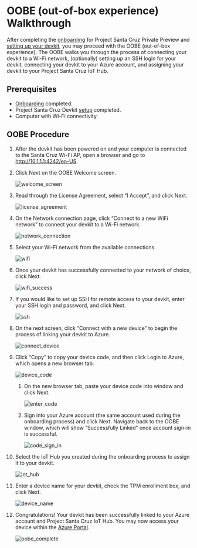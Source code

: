 # OOBE (out-of-box experience) Walkthrough

After completing the [onboarding](https://github.com/microsoft/Project-Santa-Cruz-Private-Preview/blob/main/user-guides/getting_started/azure-subscription-onboarding.md) for Project Santa Cruz Private Preview and [setting up your devkit](https://github.com/microsoft/Project-Santa-Cruz-Private-Preview/blob/main/user-guides/getting_started/devkit-unboxing-setup.md), you may proceed with the OOBE (out-of-box experience). The OOBE walks you through the process of connecting your devkit to a Wi-Fi network, (optionally) setting up an SSH login for your devkit, connecting your devkit to your Azure account, and assigning your devkit to your Project Santa Cruz IoT Hub.  

## Prerequisites

- [Onboarding](https://github.com/microsoft/Project-Santa-Cruz-Private-Preview/blob/main/user-guides/getting_started/azure-subscription-onboarding.md) completed. 
- Project Santa Cruz Devkit [setup](https://github.com/microsoft/Project-Santa-Cruz-Private-Preview/blob/main/user-guides/getting_started/devkit-unboxing-setup.md) completed. 
- Computer with Wi-Fi connectivity. 

## OOBE Procedure

1. After the devkit has been powered on and your computer is connected to the Santa Cruz Wi-Fi AP, open a browser and go to http://10.1.1.1:4242/en-US.  

1. Click Next on the OOBE Welcome screen.  

    ![welcome_screen](https://github.com/microsoft/Project-Santa-Cruz-Private-Preview/blob/main/user-guides/getting_started/getting_started_images/oobe_welcome_screen.png)

1. Read through the License Agreement, select “I Accept”, and click Next.  

    ![license_agreement](https://github.com/microsoft/Project-Santa-Cruz-Private-Preview/blob/main/user-guides/getting_started/getting_started_images/oobe_license_agreement.png)

1. On the Network connection page, click “Connect to a new WiFi network” to connect your devkit to a Wi-Fi network. 

    ![network_connection](https://github.com/microsoft/Project-Santa-Cruz-Private-Preview/blob/main/user-guides/getting_started/getting_started_images/oobe_network_connection.png)

1. Select your Wi-Fi network from the available connections. 

    ![wifi](https://github.com/microsoft/Project-Santa-Cruz-Private-Preview/blob/main/user-guides/getting_started/getting_started_images/oobe_wifi.png)

1. Once your devkit has successfully connected to your network of choice, click Next. 

    ![wifi_success](https://github.com/microsoft/Project-Santa-Cruz-Private-Preview/blob/main/user-guides/getting_started/getting_started_images/oobe_wifi_success.png)

1. If you would like to set up SSH for remote access to your devkit, enter your SSH login and password, and click Next.  

    ![ssh](https://github.com/microsoft/Project-Santa-Cruz-Private-Preview/blob/main/user-guides/getting_started/getting_started_images/oobe_ssh.png)

1. On the next screen, click “Connect with a new device” to begin the process of linking your devkit to Azure.

    ![connect_device](https://github.com/microsoft/Project-Santa-Cruz-Private-Preview/blob/main/user-guides/getting_started/getting_started_images/oobe_connect_device.png)

1. Click “Copy” to copy your device code, and then click Login to Azure, which opens a new browser tab. 

    ![device_code](https://github.com/microsoft/Project-Santa-Cruz-Private-Preview/blob/main/user-guides/getting_started/getting_started_images/oobe_device_code.png)

    1. On the new browser tab, paste your device code into window and click Next. 
    
        ![enter_code](https://github.com/microsoft/Project-Santa-Cruz-Private-Preview/blob/main/user-guides/getting_started/getting_started_images/oobe_enter_code.png)

    1. Sign into your Azure account (the same account used during the onboarding process) and click Next. Navigate back to the OOBE window, which will show “Successfully Linked” once account sign-in is successful.    
    
        ![code_sign_in](https://github.com/microsoft/Project-Santa-Cruz-Private-Preview/blob/main/user-guides/getting_started/getting_started_images/oobe_code_sign_in.png)

1. Select the IoT Hub you created during the onboarding process to assign it to your devkit. 

    ![iot_hub](https://github.com/microsoft/Project-Santa-Cruz-Private-Preview/blob/main/user-guides/getting_started/getting_started_images/oobe_iot_hub.png)

1. Enter a device name for your devkit, check the TPM enrollment box, and click Next.  

    ![device_name](https://github.com/microsoft/Project-Santa-Cruz-Private-Preview/blob/main/user-guides/getting_started/getting_started_images/oobe_device_name.png)

1. Congratulations! Your devkit has been successfully linked to your Azure account and Project Santa Cruz IoT Hub. You may now access your device within the [Azure Portal](https://ms.portal.azure.com/#home).  

    ![oobe_complete](https://github.com/microsoft/Project-Santa-Cruz-Private-Preview/blob/main/user-guides/getting_started/getting_started_images/oobe_complete.png)